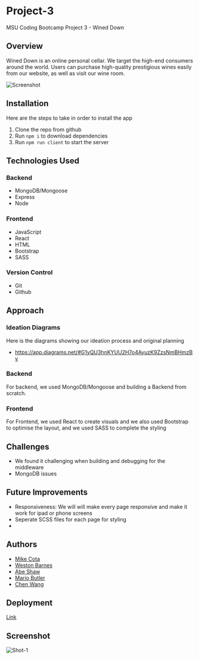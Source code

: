 # Project-3

MSU Coding Bootcamp Project 3 - Wined Down

## Overview

Wined Down is an online personal cellar. We target the high-end consumers around the world. Users can purchase high-quality prestigious wines easily from our website, as well as visit our wine room.

![Screenshot](screenshotlink)

## Installation

Here are the steps to take in order to install the app

1. Clone the repo from github
1. Run `npm i` to download dependencies
1. Run `npm run client` to start the server

## Technologies Used

### Backend

- MongoDB/Mongoose
- Express
- Node

### Frontend

- JavaScript
- React
- HTML
- Bootstrap
- SASS

### Version Control

- Git
- Github

## Approach

### Ideation Diagrams

Here is the diagrams showing our ideation process and original planning

- https://app.diagrams.net/#G1yQU3hnKYUU2H7o4AyuzK9ZzsNmBHmzBv

### Backend

For backend, we used MongoDB/Mongoose and building a Backend from scratch.

### Frontend

For Frontend, we used React to create visuals and we also used Bootstrap to optimise the layout, and we used SASS to complete the styling

## Challenges

- We found it challenging when building and debugging for the middleware
- MongoDB issues

## Future Improvements

- Responsiveness: We will will make every page responsive and make it work for ipad or phone screens
- Seperate SCSS files for each page for styling
-

## Authors

- [Mike Cota](https://github.com/mikecota09)
- [Weston Barnes](https://github.com/BKWes)
- [Abe Shaw](https://github.com/abeshaw97)
- [Mario Butler]()
- [Chen Wang](https://github.com/wangheer2010)

## Deployment

[Link](https://wined-down.herokuapp.com/)

## Screenshot

![Shot-1](./screencapture-localhost-56963-2022-07-14-13_11_34.png)
